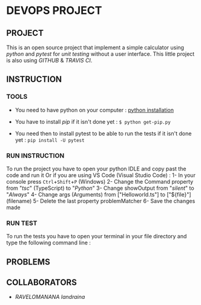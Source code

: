 # DEVOPS PROJECT

## PROJECT
This is an open source project that implement a simple calculator using _python_ and _pytest_ for _unit testing_ without a user interface.
This little project is also using _GITHUB_ & _TRAVIS CI_.

## INSTRUCTION
### TOOLS
- You need to have python on your computer : 
[python installation](https://www.python.org/downloads/windows/)

- You have to install _pip_ if it isn't done yet :
```$ python get-pip.py```

- You need then to install pytest to be able to run the tests if it isn't done yet : 
```pip install -U pytest```

### RUN INSTRUCTION
To run the project you have to open your python IDLE and copy past the code and run it
Or if you are using VS Code (Visual Studio Code) :
    1- In your console press ```Ctrl```+```Shift```+```P``` (Windows)
    2- Change the Command property from "_tsc_" (TypeScript) to "_Python_"
    3- Change showOutput from "_silent_" to "_Always_"
    4- Change args (Arguments) from ["Helloworld.ts"] to ["${file}"] (filename)
    5- Delete the last property problemMatcher
    6- Save the changes made


### RUN TEST 
To run the tests you have to open your terminal in your file directory and type the following command line : 


## PROBLEMS 


## COLLABORATORS
- _RAVELOMANANA_ _Iandraina_

